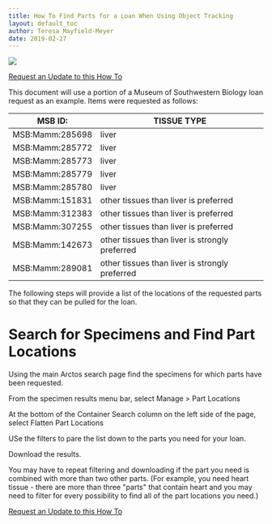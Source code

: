 ```yaml
---
title: How To Find Parts for a Loan When Using Object Tracking
layout: default_toc
author: Teresa Mayfield-Meyer
date: 2019-02-27
---
```

![](https://raw.githubusercontent.com/ArctosDB/documentation-wiki/gh-pages/tutorial_images/Bear%20Work%20in%20Progress.JPG) 

[Request an Update to this How To](https://github.com/ArctosDB/documentation-wiki/issues/new?assignees=&labels=How+To+Update&template=how-to-update.md&title=How+To+%5Badd+title%5D+update)

This document will use a portion of a Museum of Southwestern Biology loan request as an example. Items were requested as follows:

MSB ID:	| TISSUE TYPE
--|--
MSB:Mamm:285698	| liver
MSB:Mamm:285772	| liver
MSB:Mamm:285773	| liver
MSB:Mamm:285779	| liver
MSB:Mamm:285780	| liver
MSB:Mamm:151831	| other tissues than liver is preferred
MSB:Mamm:312383	| other tissues than liver is preferred
MSB:Mamm:307255	| other tissues than liver is preferred
MSB:Mamm:142673	| other tissues than liver is strongly preferred
MSB:Mamm:289081	| other tissues than liver is strongly preferred

The following steps will provide a list of the locations of the requested parts so that they can be pulled for the loan.

# Search for Specimens and Find Part Locations

Using the main Arctos search page find the specimens for which parts have been requested.

From the specimen results menu bar, select Manage > Part Locations

At the bottom of the Container Search column on the left side of the page, select Flatten Part Locations

USe the filters to pare the list down to the parts you need for your loan.

Download the results.

You may have to repeat filtering and downloading if the part you need is combined with more than two other parts. (For example, you need heart tissue - there are more than three "parts" that contain heart and you may need to filter for every possibility to find all of the part locations you need.)

[Request an Update to this How To](https://github.com/ArctosDB/documentation-wiki/issues/new?assignees=&labels=How+To+Update&template=how-to-update.md&title=How+To+%5Badd+title%5D+update)
